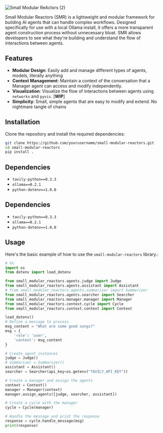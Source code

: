 
![Small Modular ReActors (2)](https://github.com/remsky/small_modular_reactors/assets/25017870/b1f1490c-4411-4f30-a7ec-a5cdc1ca9ba2)

Small Modular Reactors (SMR) is a lightweight and modular framework for building AI agents that can handle complex workflows.
Designed specifically for use with a local Ollama install, it offers a more transparent agent construction process without unnecessary bloat.
SMR allows developers to see what they're building and understand the flow of interactions between agents.

## Features

- **Modular Design**: Easily add and manage different types of agents, models, literally anything
- **Context Management**: Maintain a context of the conversation that a Manager agent can access and modify independently.
- **Visualization**: Visualize the flow of interactions between agents using `networkx` and `pyvis`. [**WIP**]
- **Simplicity**: Small, simple agents that are easy to modify and extend. No nightmare tangle of chains 

## Installation

Clone the repository and install the required dependencies:

```bash
git clone https://github.com/yourusername/small-modular-reactors.git
cd small-modular-reactors
pip install .
```
## Dependencies

- `tavily-python==0.3.3`
- `ollama==0.2.1`
- `python-dotenv==1.0.0`
## Dependencies

- `tavily-python==0.3.3`
- `ollama==0.2.1`
- `python-dotenv==1.0.0`

## Usage

Here's the basic example of how to use the `small-modular-reactors` library.:

```python
# %%
import os
from dotenv import load_dotenv

from small_modular_reactors.agents.judge import Judge
from small_modular_reactors.agents.assistant import Assistant
# from small_modular_reactors.agents.summarizer import Summarizer
from small_modular_reactors.agents.searcher import Searcher
from small_modular_reactors.manager.manager import Manager
from small_modular_reactors.context.cycle import Cycle
from small_modular_reactors.context.context import Context

load_dotenv()
# Define a message to process
msg_content = "What are some good songs?"
msg = {
    'role': 'user',
    'content': msg_content
}

# Create agent instances
judge = Judge()
# summarizer = Summarizer()
assistant = Assistant()
searcher = Searcher(api_key=os.getenv("TAVILY_API_KEY"))

# Create a manager and assign the agents
context = Context()
manager = Manager(context)
manager.assign_agents([judge, searcher, assistant])

# Create a cycle with the manager
cycle = Cycle(manager)

# Handle the message and print the response
response = cycle.handle_message(msg)
print(response)
